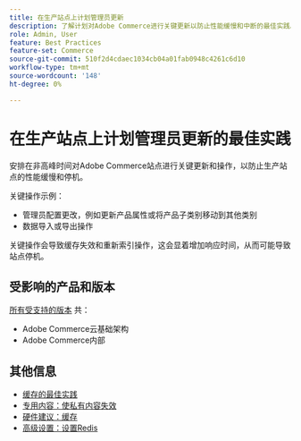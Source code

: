 ```yaml
---
title: 在生产站点上计划管理员更新
description: 了解计划对Adobe Commerce进行关键更新以防止性能缓慢和中断的最佳实践。
role: Admin, User
feature: Best Practices
feature-set: Commerce
source-git-commit: 510f2d4cdaec1034cb04a01fab0948c4261c6d10
workflow-type: tm+mt
source-wordcount: '148'
ht-degree: 0%

---
```



# 在生产站点上计划管理员更新的最佳实践

安排在非高峰时间对Adobe Commerce站点进行关键更新和操作，以防止生产站点的性能缓慢和停机。

关键操作示例：

- 管理员配置更改，例如更新产品属性或将产品子类别移动到其他类别
- 数据导入或导出操作

关键操作会导致缓存失效和重新索引操作，这会显着增加响应时间，从而可能导致站点停机。

## 受影响的产品和版本

[所有受支持的版本](../../../release/versions.md) 共：

- Adobe Commerce云基础架构
- Adobe Commerce内部

## 其他信息

- [缓存的最佳实践](https://docs.magento.com/user-guide/system/cache-management.html#best-practices-for-caching)
- [专用内容：使私有内容失效](https://developer.adobe.com/commerce/php/development/cache/page/private-content/#invalidate-private-content)
- [硬件建议：缓存](../../../performance/hardware.md#caches)
- [高级设置：设置Redis](../../../performance/advanced-setup.md#set-up-redis)

